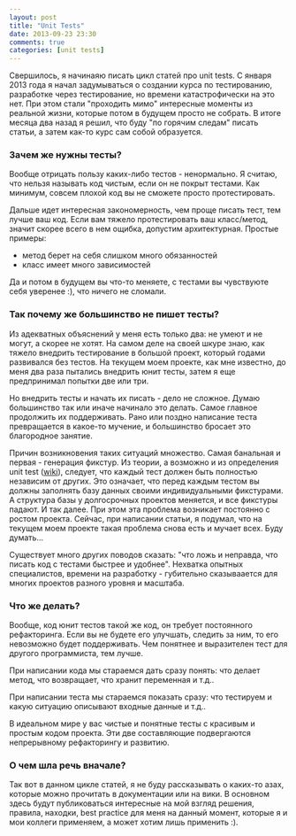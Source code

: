 ```yaml
---
layout: post
title: "Unit Tests"
date: 2013-09-23 23:30
comments: true
categories: [unit tests]
---
```

Свершилось, я начинаяю писать цикл статей про unit tests. 
С января 2013 года я начал задумываться о создании курса по тестированию, разработке через тестирование, но времени катастрофически на это нет. При этом стали "проходить мимо" интересные моменты из реальной жизни, которые потом в будущем просто не собрать. В итоге месяца два назад я решил, что буду "по горячим следам" писать статьи, а затем как-то курс сам собой образуется.

<!-- more -->

### Зачем же нужны тесты?

Вообще отрицать пользу каких-либо тестов - ненормально. Я считаю, что нельзя называть код чистым, если он не покрыт тестами. Как минимум, совсем плохой код вы не сможете просто протестировать. 

Дальше идет интересная закономерность, чем проще писать тест, тем лучше ваш код. Если вам тяжело протестировать ваш класс/метод, значит скорее всего в нем ощибка, допустим архитектурная. Простые примеры:

 * метод берет на себя слишком много обязанностей
 * класс имеет много зависимостей

Да и потом в будущем вы что-то меняете, с тестами вы чувствуюте себя уверенее :), что ничего не сломали.

### Так почему же большинство не пишет тесты?

Из адекватных объяснений у меня есть только два: не умеют и не могут, а скорее не хотят. На самом деле на своей шкуре знаю, как тяжело внедрить тестирование в большой проект, который годами развивался без тестов. На текущем моем проекте, как мне известно, до меня два раза пытались внедрить юнит тесты, затем я еще предпринимал попытки две или три.

Но внедрить тесты и начать их писать - дело не сложное. Думаю большинство так или иначе начинало это делать. Самое главное продолжить их поддерживать. Рано или поздно написание теста превращается в какое-то мучение, и большинство бросает это благородное занятие. 

Причин возникновения таких ситуаций множество. Самая банальная и первая - генерация фикстур. Из теории, а возможно и из определения unit test ([wiki](http://en.wikipedia.org/wiki/Unit_testing)), следует, что каждый тест должен быть полностью независим от других. Это означает, что перед каждым тестом вы должны заполнять базу данных своими индивидуальными фикстурами. А структура базы у долгосрочных проектов меняется, и все фикстуры падают. И так далее. При этом эта проблема возникает постоянно с ростом проекта. Сейчас, при написании статьи, я подумал, что на текущем моем проекте такая проблема снова есть и мучает всех. Буду думать...

Существует много других поводов сказать: "что ложь и неправда, что писать код с тестами быстрее и удобнее". Нехватка опытных специалистов, времени на разработку - губительно сказываается для многих проектов разного уровня и масштаба.

### Что же делать?

Вообще, код юнит тестов такой же код, он требует постоянного рефакторинга. Если вы не будете его улучшать, следить за ним, то его невозможно будет поддерживать. Чем понятнее и выразителен тест для другого программиста, тем лучше. 

При написании кода мы стараемся дать сразу понять: что делает метод, что возвращает, что хранит переменная и т.д.. 

При написании теста мы стараемся показать сразу: что тестируем и какую ситуацию описывают входные данные и т.д..

В идеальном мире у вас чистые и понятные тесты с красивым и простым кодом проекта. Эти две составляющие подвергаются непрерывному рефакторингу и развитию.

### О чем шла речь вначале?

Так вот в данном цикле статей, я не буду рассказывать о каких-то азах, которые можно прочитать в документации или на вики. В основном здесь будут публиковаться интересные на мой взгляд решения, правила, находки, best practice для меня на данный момент, которые я и мои коллеги применяем, а может хотим лишь применить :).